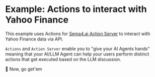 # Example: Actions to interact with Yahoo Finance

This example uses Actions for [Sema4.ai Action Server](https://github.com/sema4ai/actions/tree/master/action_server/docs#readme) to interact with Yahoo Finance data via API.

`Actions` and `Action Server` enable you to "give your AI Agents hands" meaning that your AI/LLM Agent can help your users perform distinct actions that get executed based on the LLM discussion.


🚀 Now, go get'em

